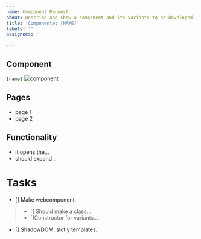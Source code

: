 ```yaml
---
name: Component Request
about: Describe and show a component and its variants to be developed.
title: 'Componente: [NAME]'
labels: ''
assignees: ''

---
```


## Component
`[name]`
![component](https://aliceasmartialarts.com/wp-content/uploads/2017/04/default-image.jpg)

## Pages
- page 1
- page 2

## Functionality
- it opens the...
- should expand...

# Tasks

- [] Make webcomponent.
> - [] Should make a class...
> - []Constructor for variants...
- [] ShadowDOM, slot y templates.
